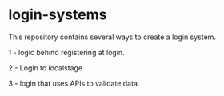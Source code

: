 # login-systems
This repository contains several ways to create a login system.

1 - logic behind registering at login.

2 - Login to localstage

3 - login that uses APIs to validate data.

